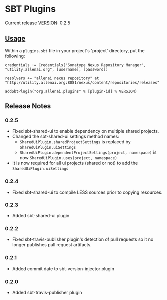 SBT Plugins
===========

Current release [VERSION](#version): 0.2.5

[Usage](#usage)
-----

Within a `plugins.sbt` file in your project's 'project' directory, put the following:

    credentials += Credentials("Sonatype Nexus Repository Manager", "utility.allenai.org", [username], [password])

    resolvers += "allenai nexus repository" at "http://utility.allenai.org:8081/nexus/content/repositories/releases"

    addSbtPlugin("org.allenai.plugins" % [plugin-id] % VERSION)

Release Notes
-------------

### 0.2.5 ###

- Fixed sbt-shared-ui to enable dependency on multiple shared projects.
- Changed the sbt-shared-ui settings method names:
  - `SharedUiPlugin.sharedProjectSettings` is replaced by `SharedUiPlugin.uiSettings`
  - `SharedUiPlugin.dependentProjectSettings(project, namespace)` is now `SharedUiPlugin.uses(project, namespace)`
- It is now required for all ui projects (shared or not) to add the `SharedUiPlugin.uiSettings`

### 0.2.4 ###

- Fixed sbt-shared-ui to compile LESS sources prior to copying resources.

### 0.2.3 ###

- Added sbt-shared-ui plugin

### 0.2.2 ###

- Fixed sbt-travis-publisher plugin's detection of pull requests so it no longer publishes pull request artifacts.

### 0.2.1 ###

- Added commit date to sbt-version-injector plugin

### 0.2.0 ###

- Added sbt-travis-publisher plugin
